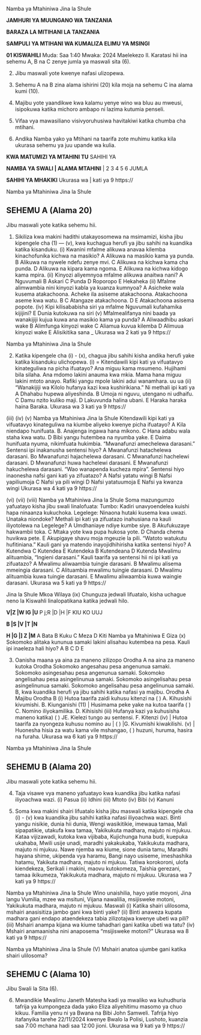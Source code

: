 Namba ya Mtahiniwa
Jina la Shule

**JAMHURI YA MUUNGANO WA TANZANIA**

**BARAZA LA MITIHANI LA TANZANIA**

**SAMPULI YA MTIHANI WA KUMALIZA ELIMU YA MSINGI**

**01 KISWAHILI**
Muda: Saa 1:40 Mwaka: 2024
Maelekezo
Il. Karatasi hii ina sehemu A, B na C zenye jumla ya maswali sita (6).

2. Jibu maswali yote kwenye nafasi ulizopewa.

3. Sehemu A na B zina alama ishirini (20) kila moja na sehemu C ina alama kumi (10).

4. Majibu yote yaandikwe kwa kalamu yenye wino wa bluu au mweusi, isipokuwa katika michoro ambapo ni lazima kutumia penseli.

5. Vifaa vya mawasiliano visivyoruhusiwa havitakiwi katika chumba cha mtihani.

6. Andika Namba yako ya Mtihani na taarifa zote muhimu katika kila ukurasa sehemu ya juu upande wa kulia.

**KWA MATUMIZI YA MTAHINI TU**
SAHIHI YA

**NAMBA YA SWALI | ALAMA MTAHINI**
|
2
3
4
5
6
JUMLA

**SAHIHI YA MHAKIKI**
Ukurasa wa | kati ya 9
https://

Namba ya Mtahiniwa
Jina la Shule

## SEHEMU A (Alama 20)
Jibu maswali yote katika sehemu hii.

1. Sikiliza kwa makini hadithi utakayosomewa na msimamizi, kisha jibu kipengele cha (1) —
(v), kwa kuchagua herufi ya jibu sahihi na kuandika katika kisanduku.
(i) Kwanini mfalme alikuwa anavaa kilemba kinachofunika kichwa na masikio?
   A Alikuwa na masikio kama ya punda.
   B Alikuwa na nywele ndefu zenye mvi.
   C Alikuwa na kichwa kama cha punda.
   D Alikuwa na kipara kama ngoma.
   E Alikuwa na kichwa kidogo kama mpira.
(ii) Kinyozi aliyemnyoa mfalme alikuwa anaitwa nani?
   A Nguvumali B Askari C Punda
   D Roporopo E Hekaheka
(ii) Mfalme alimwambia nini kinyozi kabla ya kuanza kumnyoa?
   A Asicheke wala kusema atakachoona.
Acheke ila asiseme atakachoona.
Atakachoona aseme kwa watu.
B
   C Atangaze atakachoona.
D
   E Atakachoona asisema popote.
(iv) Kipi kilisababisha siri ya mfalme Nguvumali kufahamika kijijini?
   E Dunia kutokuwa na siri
(v) Mfalmealifanya nini baada ya wanakijiji kujua kuwa ana masikio kama ya punda?
   A Aliwaadhibu askari wake B Alimfunga kinyozi wake
   C Aliamua kuvua kilemba D Alimuua kinyozi wake
   E Alisikitika sana
_
Ukurasa wa 2 kati ya 9
https://

Namba ya Mtahiniwa
Jina la Shule

2. Katika kipengele cha (i) - (x), chagua jibu sahihi kisha andika herufi yake katika kisanduku ulichopewa.
(i) = Kitendawili kipi kati ya vifuatavyo kinateguliwa na picha ifuatayo?
Ana miguu kama msumeno.
Hujihami bila silaha.
Ana mdomo lakini anauma kwa mkia.
Mama hana miguu lakini mtoto anayo.
Rafiki yangu mpole lakini adui wanamhara.
uu ua
(ii) “Wanakijiji wa Kilolo hufanya kazi kwa kushirikiana.” Ni methali ipi kati ya
   A Dhahabu hupewa aliyeshinda.
   B Umoja ni nguvu, utengano ni udhaifu.
   C Damu nzito kuliko maji.
   D Lakuvunda halina ubani.
   E Haraka haraka haina Baraka.
Ukurasa wa 3 kati ya 9
https://

(iii)
(iv)
(v)
Namba ya Mtahiniwa
Jina la Shule
Kitendawili kipi kati ya vifuatavyo kinateguliwa na kiumbe aliyeko kwenye picha ifuatayo?
   A Kila niendapo hunifuata.
B. Anajenga ingawa hana mikono.
   C Hana adabu wala staha kwa watu.
   D Bibi yangu hutembea na nyumba yake.
   E Daima hunifuata nyuma, nikimfuata hukimbia.
“Mwanafunzi amechelewa darasani.” Sentensi ipi inakanusha sentensi hiyo?
   A Mwanafunzi hatachelewa darasani.
Bo Mwanafunzi hajachelewa darasani.
   C Mwanafunzi hachelewi darasani.
   D Mwanafunzi huwa hachelewi darasani.
   E Mwanafunzi hakuchelewa darasani.
“Wao wanapenda kucheza mpira”. Sentensi hiyo inaonesha nafsi gani kati ya zifuatazo?
   A Nafsi yatatu wingi B Nafsi yapiliumoja C Nafsi ya pili wingi
   D Nafsi yatatuumoja E Nafsi ya kwanza wingi
Ukurasa wa 4 kati ya 9
https://

(vi)
(vii)
(viii)
Namba ya Mtahiniwa
Jina la Shule
Soma mazungumzo yafuatayo kisha jibu swali linalofuata:
Tumbo: Kadiri unavyoendelea kuishi hapa ninaanza kukuchoka.
Legelege: Ninaona hutaki kusema kwa uwazi. Unataka niondoke?
Methali ipi kati ya zifuatazo inahusiana na kauli iliyotolewa na Legelege?
   A Umdhaniaye ndiye kumbe siye.
   B Akufukuzaye hakwambii toka.
   C Mtaka yote kwa pupa hukosa yote.
   D Chanda chema huvikwa pete.
   E Akupigaye shavu moja mgeuzie la pili.
“Watoto watukutu hufitiniana.” Kauli gani ya matendo inayojidhihirisha katika sentensi hiyo?
   A Kutendwa C Kutendea E Kutendeka
   B Kutendeana D Kutenda
Mwalimu alituambia, “Ingieni darasani.” Kauli taarifa ya sentensi hii ni ipi kati ya zifuatazo?
   A Mwalimu aliwaambia tuingie darasani.
   B Mwalimu alisema mmeingia darasani.
   C Alituambia mwalimu tuingie darasani.
   D Mwalimu alituambia kuwa tuingie darasani.
   E Mwalimu aliwaambia kuwa waingie darasani.
Ukurasa wa 5 kati ya 9
https://

Jina la Shule
Mkoa
Wilaya
(ix) Chunguza jedwali lifuatalo, kisha uchague neno la Kiswahli linalopatikana katika jedwali hilo.

**V|Z |W IG |U**
P j;R |D |H |F
KIU KO UUJ

**B |S |V |T |N**

**H |G |] Z |M**
   A Bata B Kuku C Meza D Kiti
Namba ya Mtahiniwa
   E Giza
(x) Sokomoko alitaka kununua samaki lakini alisahau kutembea na pesa. Kauli ipi inaeleza hali hiyo?
A
B
C
D
E

3. Oanisha maana ya aina za maneno zilizopo Orodha A na aina za maneno kutoka Orodha
Sokomoko angesahau pesa angenunua samaki.
Sokomoko asingesahau pesa angenunua samaki.
Sokomoko angelisahau pesa asingelinunua samaki.
Sokomoko asingelisahau pesa asingelinunua samaki.
Sokomoko angelisahau pesa angelinunua samaki.
B, kwa kuandika herufi ya jibu sahihi katika nafasi ya majibu.
Orodha A Majibu Orodha B
(i) Hutoa taarifa zaidi kuhusu kitenzi na ( ) A. Kihusishi kivumishi. B. Kiunganishi
(11) | Husimama peke yake na kutoa taarifa ( ) C. Nomino iliyokamilika. D. Kihisishi
(iii) Hufanya kazi ya kuhusisha maneno katika) ( ) JE. Kielezi tungo au sentensi. F. Kitenzi
(iv) | Hutoa taarifa za nyongeza kuhusu nomino au | ( ) |G. Kivumishi kiwakilishi.
(v) | Huonesha hisia za watu kama vile mshangao, ( )
huzuni, huruma, hasira na furaha.
Ukurasa wa 6 kati ya 9
https://

Namba ya Mtahiniwa
Jina la Shule

## SEHEMU B (Alama 20)
Jibu maswali yote katika sehemu hii.

4. Taja visawe vya maneno yafuatayo kwa kuandika jibu katika nafasi iliyoachwa wazi.
(i) Pasua
(ii) Idhini
(iii) Mtoto
(iv) Bibi
(v) Kanuni

5. Soma kwa makini shairi lifuatalo kisha jibu maswali katika kipengele cha (i) - (v) kwa kuandika jibu sahihi katika nafasi iliyoachwa wazi.
Binti yangu nisikie, dunia hii dunia,
Wengi wasikitikie, imewaua tamaa,
Mali sipapatikie, utakufa kwa tamaa,
Yakikukuta madhara, majuto ni mjukuu.
Kataa vijizawadi, kutoka kwa vijibaba,
Kujichunga huna budi, kuepuka ukahaba,
Mwili usije unadi, maradhi yakakukaba,
Yakikukuta madhara, majuto ni mjukuu.
Nawe njemba wa kiume, sione dunia tamu,
Maradhi hayana shime, ukipenda vya haramu,
Bangi nayo usiseme, imeshashika hatamu,
Yakikuta madhara, majuto ni mjukuu.
Tatiwa korokoroni, ulofa kiendekeza,
Serikali i makini, maovu kutokomeza,
Taishia gerezani, tamaa ikikumeza,
Yakikukuta madhara, majuto ni mjukuu.
Ukurasa wa 7 kati ya 9
https://

Namba ya Mtahiniwa
Jina la Shule
Wino unaishilia, hayo yatie moyoni,
Jina langu Vumilia, mzee wa msituni,
Vijana nawalilia, msijisweke motoni,
Yakikukuta madhara, majuto ni mjukuu.
Maswali
(i) Katika shairi ulilosoma, mshairi anasisitiza jambo gani kwa binti yake?
(ii) Binti anaweza kupata madhara gani endapo ataendekeza tabia zilizotajwa kwenye ubeti wa pili?
(iii) Mshairi anampa kijana wa kiume tahadhari gani katika ubeti wa tatu?
(iv) Mshairi anamaanisha nini anaposema “msijisweke motoni?”
Ukurasa wa 8 kati ya 9
https://

Namba ya Mtahiniwa
Jina la Shule
(V) Mshairi anatoa ujumbe gani katika shairi ulilosoma?

## SEHEMU C (Alama 10)
Jibu Swali la Sita (6).

6. Mwandikie Mwalimu Janeth Matesha kadi ya mwaliko wa kuhudhuria tafrija ya kumpongeza dada yako Eliza aliyehitimu masomo ya chuo kikuu. Familia yenu ni ya
Bwana na Bibi John Samweli. Tafrija hiyo itafanyika tarehe 22/11/2024 kwenye Bwalo la
Polisi, Lushoto, kuanzia saa 7:00 mchana hadi saa 12:00 jioni.
Ukurasa wa 9 kati ya 9
https://